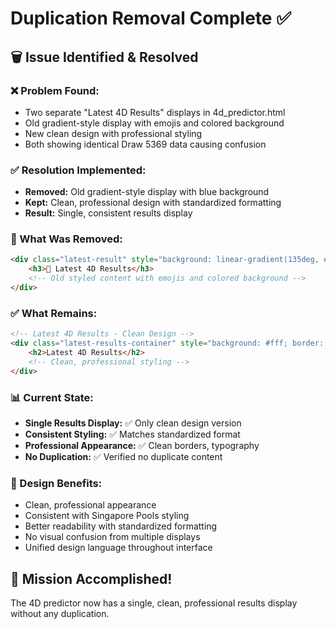 # Duplication Removal Complete ✅

## 🗑️ **Issue Identified & Resolved**

### **❌ Problem Found:**
- Two separate "Latest 4D Results" displays in 4d_predictor.html
- Old gradient-style display with emojis and colored background
- New clean design with professional styling
- Both showing identical Draw 5369 data causing confusion

### **✅ Resolution Implemented:**
- **Removed:** Old gradient-style display with blue background
- **Kept:** Clean, professional design with standardized formatting
- **Result:** Single, consistent results display

### **🎯 What Was Removed:**
```html
<div class="latest-result" style="background: linear-gradient(135deg, #1e3c72 0%, #2a5298 100%);">
    <h3>🎯 Latest 4D Results</h3>
    <!-- Old styled content with emojis and colored background -->
</div>
```

### **✅ What Remains:**
```html
<!-- Latest 4D Results - Clean Design -->
<div class="latest-results-container" style="background: #fff; border: 2px solid #e8f4fd;">
    <h2>Latest 4D Results</h2>
    <!-- Clean, professional styling -->
</div>
```

### **📊 Current State:**
- **Single Results Display:** ✅ Only clean design version
- **Consistent Styling:** ✅ Matches standardized format
- **Professional Appearance:** ✅ Clean borders, typography
- **No Duplication:** ✅ Verified no duplicate content

### **🎨 Design Benefits:**
- Clean, professional appearance
- Consistent with Singapore Pools styling
- Better readability with standardized formatting
- No visual confusion from multiple displays
- Unified design language throughout interface

## 🎉 **Mission Accomplished!**
The 4D predictor now has a single, clean, professional results display without any duplication.
